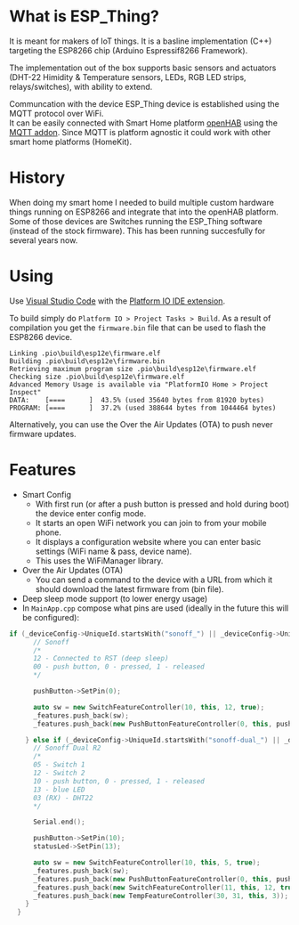 # What is ESP_Thing?
It is meant for makers of IoT things. It is a basline implementation (C++) targeting the ESP8266 chip (Arduino Espressif8266 Framework).

The implementation out of the box supports basic sensors and actuators (DHT-22 Himidity & Temperature sensors, LEDs, RGB LED strips, relays/switches), with ability to extend.

Communcation with the device ESP_Thing device is established using the MQTT protocol over WiFi.     
It can be easily connected with Smart Home platform [openHAB](https://www.openhab.org/) using the [MQTT addon](https://www.openhab.org/addons/bindings/mqtt/). Since MQTT is platform agnostic it could work with other smart home platforms (HomeKit).

# History

When doing my smart home I needed to build multiple custom hardware things running on ESP8266 and integrate that into the openHAB platform. Some of those devices are Switches running the ESP_Thing software (instead of the stock firmware). 
This has been running succesfully for several years now.

# Using

Use [Visual Studio Code](https://code.visualstudio.com/) with the [Platform IO IDE extension](https://marketplace.visualstudio.com/items?itemName=platformio.platformio-ide). 

To build simply do `Platform IO > Project Tasks > Build`.
As a result of compilation you get the `firmware.bin` file that can be used to flash the ESP8266 device.

```
Linking .pio\build\esp12e\firmware.elf
Building .pio\build\esp12e\firmware.bin
Retrieving maximum program size .pio\build\esp12e\firmware.elf
Checking size .pio\build\esp12e\firmware.elf
Advanced Memory Usage is available via "PlatformIO Home > Project Inspect"
DATA:    [====      ]  43.5% (used 35640 bytes from 81920 bytes)
PROGRAM: [====      ]  37.2% (used 388644 bytes from 1044464 bytes)
```

Alternatively, you can use the Over the Air Updates (OTA) to push never firmware updates.

# Features

* Smart Config
  * With first run (or after a push button is pressed and hold during boot) the device enter config mode.
  * It starts an open WiFi network you can join to from your mobile phone.
  * It displays a configuration website where you can enter basic settings (WiFi name & pass, device name).
  * This uses the WiFiManager library.
* Over the Air Updates (OTA)
  * You can send a command to the device with a URL from which it should download the latest firmware from (bin file).
* Deep sleep mode support (to lower energy usage)
* In `MainApp.cpp` compose what pins are used (ideally in the future this will be configured):

```cpp
if (_deviceConfig->UniqueId.startsWith("sonoff_") || _deviceConfig->UniqueId.startsWith("switch_")) {
      // Sonoff
      /*
      12 - Connected to RST (deep sleep)
      00 - push button, 0 - pressed, 1 - released
      */

      pushButton->SetPin(0);

      auto sw = new SwitchFeatureController(10, this, 12, true);
      _features.push_back(sw);
      _features.push_back(new PushButtonFeatureController(0, this, pushButton, sw));

    } else if (_deviceConfig->UniqueId.startsWith("sonoff-dual_") || _deviceConfig->UniqueId.startsWith("switch-dual_")) {
      // Sonoff Dual R2
      /*
      05 - Switch 1
      12 - Switch 2
      10 - push button, 0 - pressed, 1 - released
      13 - blue LED
      03 (RX) - DHT22
      */

      Serial.end();

      pushButton->SetPin(10);
      statusLed->SetPin(13);

      auto sw = new SwitchFeatureController(10, this, 5, true);
      _features.push_back(sw);
      _features.push_back(new PushButtonFeatureController(0, this, pushButton, sw));
      _features.push_back(new SwitchFeatureController(11, this, 12, true));
      _features.push_back(new TempFeatureController(30, 31, this, 3));
    }
  }
```
